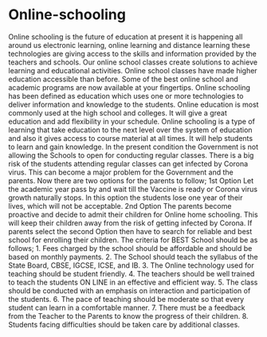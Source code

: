 # Online-schooling
Online schooling is the future of education at present it is happening all around us electronic learning, online learning and distance learning these technologies are giving access to the skills and information provided by the teachers and schools. Our online school classes create solutions to achieve learning and educational activities. Online school classes have made higher education accessible than before.   Some of the best online school and academic programs are now available at your fingertips. Online schooling has been defined as education which uses one or more technologies to deliver information and knowledge to the students. Online education is most commonly used at the high school and colleges. It will give a great education and add flexibility in your schedule. Online schooling is a type of learning that take education to the next level over the system of education and also it gives access to course material at all times. It will help students to learn and gain knowledge.   In the present condition the Government is not allowing the Schools to open for conducting regular classes. There is a big risk of the students attending regular classes can get infected by Corona virus. This can become a major problem for the Government and the parents. Now there are two options for the parents to follow; 1st Option Let the academic year pass by and wait till the Vaccine is ready or Corona virus growth naturally stops. In this option the students lose one year of their lives, which will not be acceptable. 2nd Option The parents become proactive and decide to admit their children for Online home schooling. This will keep their children away from the risk of getting infected by Corona. If parents select the second Option then have to search for reliable and best school for enrolling their children.  The criteria for BEST School should be as follows; 1. Fees charged by the school should be affordable and should be based on monthly payments. 2. The School should teach the syllabus of the State Board, CBSE, IGCSE, ICSE, and IB. 3. The Online technology used for teaching should be student friendly. 4. The teachers should be well trained to teach the students ON LINE in an effective and efficient way. 5. The class should be conducted with an emphasis on interaction and participation of the students. 6. The pace of teaching should be moderate so that every student can learn in a comfortable manner. 7. There must be a feedback from the Teacher to the Parents to know the progress of their children. 8. Students facing difficulties should be taken care by additional classes.
